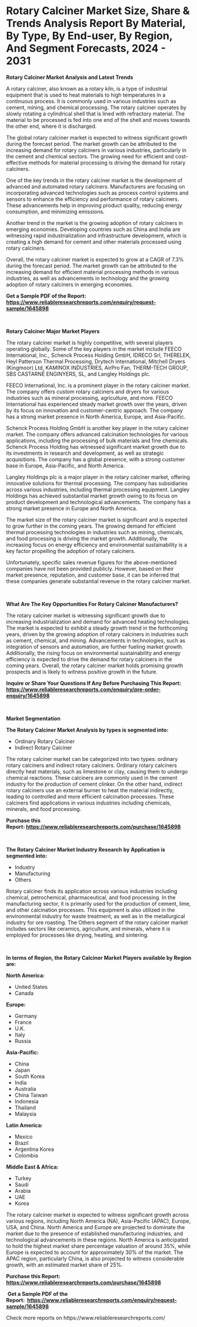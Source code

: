 <p><h1>Rotary Calciner Market Size, Share & Trends Analysis Report By Material, By Type, By End-user, By Region, And Segment Forecasts, 2024 - 2031</h1></p><p><strong>Rotary Calciner Market Analysis and Latest Trends</strong></p>
<p><p>A rotary calciner, also known as a rotary kiln, is a type of industrial equipment that is used to heat materials to high temperatures in a continuous process. It is commonly used in various industries such as cement, mining, and chemical processing. The rotary calciner operates by slowly rotating a cylindrical shell that is lined with refractory material. The material to be processed is fed into one end of the shell and moves towards the other end, where it is discharged.</p><p>The global rotary calciner market is expected to witness significant growth during the forecast period. The market growth can be attributed to the increasing demand for rotary calciners in various industries, particularly in the cement and chemical sectors. The growing need for efficient and cost-effective methods for material processing is driving the demand for rotary calciners.</p><p>One of the key trends in the rotary calciner market is the development of advanced and automated rotary calciners. Manufacturers are focusing on incorporating advanced technologies such as process control systems and sensors to enhance the efficiency and performance of rotary calciners. These advancements help in improving product quality, reducing energy consumption, and minimizing emissions.</p><p>Another trend in the market is the growing adoption of rotary calciners in emerging economies. Developing countries such as China and India are witnessing rapid industrialization and infrastructure development, which is creating a high demand for cement and other materials processed using rotary calciners.</p><p>Overall, the rotary calciner market is expected to grow at a CAGR of 7.3% during the forecast period. The market growth can be attributed to the increasing demand for efficient material processing methods in various industries, as well as advancements in technology and the growing adoption of rotary calciners in emerging economies.</p></p>
<p><strong>Get a Sample PDF of the Report:&nbsp; <a href="https://www.reliableresearchreports.com/enquiry/request-sample/1645898">https://www.reliableresearchreports.com/enquiry/request-sample/1645898</a></strong></p>
<p>&nbsp;</p>
<p><strong>Rotary Calciner Major Market Players</strong></p>
<p><p>The rotary calciner market is highly competitive, with several players operating globally. Some of the key players in the market include FEECO International, Inc., Schenck Process Holding GmbH, IDRECO Srl, THERELEK, Heyl Patterson Thermal Processing, Drytech International, Mitchell Dryers (Kingmoor) Ltd, KAMINOX INDUSTRIES, AirPro Fan, THERM-TECH GROUP, SBS CASTARNÉ ENGINYERS, SL, and Langley Holdings plc.</p><p>FEECO International, Inc. is a prominent player in the rotary calciner market. The company offers custom rotary calciners and dryers for various industries such as mineral processing, agriculture, and more. FEECO International has experienced steady market growth over the years, driven by its focus on innovation and customer-centric approach. The company has a strong market presence in North America, Europe, and Asia-Pacific.</p><p>Schenck Process Holding GmbH is another key player in the rotary calciner market. The company offers advanced calcination technologies for various applications, including the processing of bulk materials and fine chemicals. Schenck Process Holding has witnessed significant market growth due to its investments in research and development, as well as strategic acquisitions. The company has a global presence, with a strong customer base in Europe, Asia-Pacific, and North America.</p><p>Langley Holdings plc is a major player in the rotary calciner market, offering innovative solutions for thermal processing. The company has subsidiaries across various industries, including thermal processing equipment. Langley Holdings has achieved substantial market growth owing to its focus on product development and technological advancements. The company has a strong market presence in Europe and North America.</p><p>The market size of the rotary calciner market is significant and is expected to grow further in the coming years. The growing demand for efficient thermal processing technologies in industries such as mining, chemicals, and food processing is driving the market growth. Additionally, the increasing focus on energy efficiency and environmental sustainability is a key factor propelling the adoption of rotary calciners.</p><p>Unfortunately, specific sales revenue figures for the above-mentioned companies have not been provided publicly. However, based on their market presence, reputation, and customer base, it can be inferred that these companies generate substantial revenue in the rotary calciner market.</p></p>
<p>&nbsp;</p>
<p><strong>What Are The Key Opportunities For Rotary Calciner Manufacturers?</strong></p>
<p><p>The rotary calciner market is witnessing significant growth due to increasing industrialization and demand for advanced heating technologies. The market is expected to exhibit a steady growth trend in the forthcoming years, driven by the growing adoption of rotary calciners in industries such as cement, chemical, and mining. Advancements in technologies, such as integration of sensors and automation, are further fueling market growth. Additionally, the rising focus on environmental sustainability and energy efficiency is expected to drive the demand for rotary calciners in the coming years. Overall, the rotary calciner market holds promising growth prospects and is likely to witness positive growth in the future.</p></p>
<p><strong>Inquire or Share Your Questions If Any Before Purchasing This Report: <a href="https://www.reliableresearchreports.com/enquiry/pre-order-enquiry/1645898">https://www.reliableresearchreports.com/enquiry/pre-order-enquiry/1645898</a></strong></p>
<p>&nbsp;</p>
<p><strong>Market Segmentation</strong></p>
<p><strong>The Rotary Calciner Market Analysis by types is segmented into:</strong></p>
<p><ul><li>Ordinary Rotary Calciner</li><li>Indirect Rotary Calciner</li></ul></p>
<p><p>The rotary calciner market can be categorized into two types: ordinary rotary calciners and indirect rotary calciners. Ordinary rotary calciners directly heat materials, such as limestone or clay, causing them to undergo chemical reactions. These calciners are commonly used in the cement industry for the production of cement clinker. On the other hand, indirect rotary calciners use an external burner to heat the material indirectly, leading to controlled and more efficient calcination processes. These calciners find applications in various industries including chemicals, minerals, and food processing.</p></p>
<p><strong>Purchase this Report:&nbsp;<a href="https://www.reliableresearchreports.com/purchase/1645898">https://www.reliableresearchreports.com/purchase/1645898</a></strong></p>
<p>&nbsp;</p>
<p><strong>The Rotary Calciner Market Industry Research by Application is segmented into:</strong></p>
<p><ul><li>Industry</li><li>Manufacturing</li><li>Others</li></ul></p>
<p><p>Rotary calciner finds its application across various industries including chemical, petrochemical, pharmaceutical, and food processing. In the manufacturing sector, it is primarily used for the production of cement, lime, and other calcination processes. This equipment is also utilized in the environmental industry for waste treatment, as well as in the metallurgical industry for ore roasting. The Others segment of the rotary calciner market includes sectors like ceramics, agriculture, and minerals, where it is employed for processes like drying, heating, and sintering.</p></p>
<p>&nbsp;</p>
<p><strong>In terms of Region, the Rotary Calciner Market Players available by Region are:</strong></p>
<p>
    <p> <strong> North America: </strong>
        <ul>
            <li>United States</li>
            <li>Canada</li>
        </ul>
        </p> 
    <p> <strong> Europe: </strong>
        <ul>
            <li>Germany</li>
            <li>France</li>
            <li>U.K.</li>
            <li>Italy</li>
            <li>Russia</li>
        </ul>
        </p> 
    <p> <strong> Asia-Pacific: </strong>
        <ul>
            <li>China</li>
            <li>Japan</li>
            <li>South Korea</li>
            <li>India</li>
            <li>Australia</li>
            <li>China Taiwan</li>
            <li>Indonesia</li>
            <li>Thailand</li>
            <li>Malaysia</li>
        </ul>
        </p> 
    <p> <strong> Latin America: </strong>
        <ul>
            <li>Mexico</li>
            <li>Brazil</li>
            <li>Argentina Korea</li>
            <li>Colombia</li>
        </ul>
        </p> 
    <p> <strong> Middle East & Africa: </strong>
        <ul>
            <li>Turkey</li>
            <li>Saudi</li>
            <li>Arabia</li>
            <li>UAE</li>
            <li>Korea</li>
        </ul>
    </p>
    </p>
<p><p>The rotary calciner market is expected to witness significant growth across various regions, including North America (NA), Asia-Pacific (APAC), Europe, USA, and China. North America and Europe are projected to dominate the market due to the presence of established manufacturing industries, and technological advancements in these regions. North America is anticipated to hold the highest market share percentage valuation of around 35%, while Europe is expected to account for approximately 30% of the market. The APAC region, particularly China, is also projected to witness considerable growth, with an estimated market share of 25%.</p></p>
<p><strong>Purchase this Report: <a href="https://www.reliableresearchreports.com/purchase/1645898">https://www.reliableresearchreports.com/purchase/1645898</a></strong></p>
<p>&nbsp;<strong>Get a Sample PDF of the Report:&nbsp;&nbsp;<a href="https://www.reliableresearchreports.com/enquiry/request-sample/1645898">https://www.reliableresearchreports.com/enquiry/request-sample/1645898</a></strong></p>
<p><strong></strong></p>
<p>Check more reports on https://www.reliableresearchreports.com/</p>